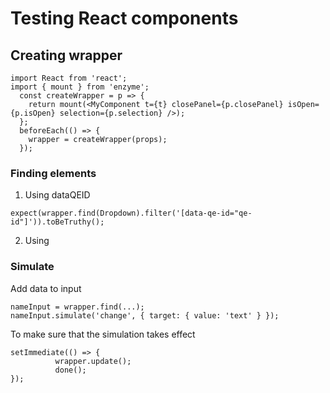 # Testing React components 

## Creating wrapper

```
import React from 'react';
import { mount } from 'enzyme';
  const createWrapper = p => {
    return mount(<MyComponent t={t} closePanel={p.closePanel} isOpen={p.isOpen} selection={p.selection} />);
  };
  beforeEach(() => {
    wrapper = createWrapper(props);
  });
```

### Finding elements
1. Using dataQEID
```
expect(wrapper.find(Dropdown).filter('[data-qe-id="qe-id"]')).toBeTruthy();
```

2. Using 

### Simulate

Add data to input
```
nameInput = wrapper.find(...);
nameInput.simulate('change', { target: { value: 'text' } });
```
To make sure that the simulation takes effect
```
setImmediate(() => {
          wrapper.update();
          done();
});
```

        
